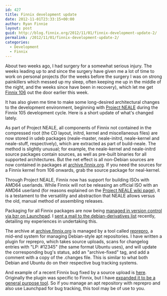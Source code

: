 ```yaml
---
id: 427
title: Finnix development update
date: 2012-11-01T23:33:15+00:00
author: Ryan Finnie
layout: post
guid: http://blog.finnix.org/2012/11/01/finnix-development-update-2/
permalink: /2012/11/01/finnix-development-update-2/
categories:
  - Development
  - Finnix
---
```

About two weeks ago, I had surgery for a somewhat serious injury. The weeks leading up to and since the surgery have given me a lot of time to work on personal projects (for the weeks before the surgery I was on strong painkillers which messed up my sleep, often keeping me up in the middle of the night, and the weeks since have been in recovery), which let me get [Finnix 106](http://www.finnix.org/Finnix_106_release_notes) out the door earlier this week.

It has also given me time to make some long-desired architectural changes to the development environment, beginning with [Project NEALE](http://www.finnix.org/Project_NEALE) during the Finnix 105 development cycle. Here is a short update of what's changed lately.

As part of Project NEALE, all components of Finnix not contained in the compressed root (the CD layout, initrd, kernel and miscellaneous files) are now stored in udeb packages (neale-master, neale-initrd, neale-kernel and neale-stuff, respectively), which are extracted as part of build-neale. The method is slightly unusual; for example, the neale-kernel and neale-initrd source packages contain sources, as well as pre-built binaries for all supported architectures. But the net effect is all non-Debian sources are now contained in packages at [archive.finnix.org](http://archive.finnix.org/finnix). If you need the sources for a Finnix kernel from 106 onwards, grab the source package for neal-kernel.

Through Project NEALE, Finnix now has support for building ISOs with AMD64 userlands. While Finnix will not be releasing an official ISO with an AMD64 userland (for reasons explained on the [Project NEALE wiki page](http://www.finnix.org/Project_NEALE#AMD64_64-bit_userland_Finnix_builds)), it is a testament to the versatility and abstraction that NEALE allows versus the old, manual method of assembling releases.

Packaging for all Finnix packages are now being [managed in version control via bzr on Launchpad](https://code.launchpad.net/finnix). I [sent a mail to the debian-derivatives list](http://lists.debian.org/debian-derivatives/2012/10/msg00053.html) recently, detailing my experiences in undertaking this.

The archive at [archive.finnix.org](http://archive.finnix.org/finnix) is managed by a tool called [reprepro](http://mirrorer.alioth.debian.org/), a mid-end system for managing Debian-style apt repositories. I have written a plugin for reprepro, which takes source uploads, scans for changelog entries with "LP: #12345" (the same format Ubuntu uses), and will update the corresponding bug's status, add an "archive-fixed" tag, and add a comment with a copy of the .changes file. This is similar to what both Debian and Ubuntu do on their respective bug tracking systems.

And example of a recent Finnix bug fixed by a source upload is [here](https://bugs.launchpad.net/finnix/+bug/1072525). Originally the plugin was specific to Finnix, but I have [expanded it to be a general purpose tool](https://code.launchpad.net/~fo0bar/finnix/reprepro-launchpad-announce). So if you manage an apt repository with reprepro and also use Launchpad for bug tracking, this tool may be of use to you.
